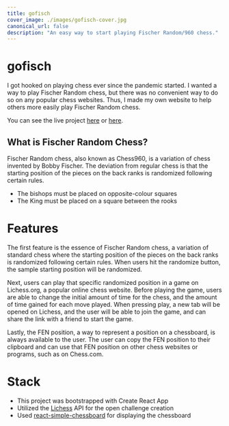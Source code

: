 ```yaml
---
title: gofisch
cover_image: ./images/gofisch-cover.jpg
canonical_url: false
description: "An easy way to start playing Fischer Random/960 chess."
---
```


# gofisch

I got hooked on playing chess ever since the pandemic started. I wanted a way to play Fischer Random chess, but there was no convenient way to do so on any popular chess websites. Thus, I made my own website to help others more easily play Fischer Random chess.

You can see the live project [here](https://gofisch.tech) or [here](https://gofisch.netlify.app).

## What is Fischer Random Chess?

Fischer Random chess, also known as Chess960, is a variation of chess invented by Bobby Fischer. The deviation from regular chess is that the starting position of the pieces on the back ranks is randomized following certain rules.

- The bishops must be placed on opposite-colour squares
- The King must be placed on a square between the rooks

# Features

The first feature is the essence of Fischer Random chess, a variation of standard chess where the starting position of the pieces on the back ranks is randomized following certain rules. When users hit the randomize button, the sample starting position will be randomized.

Next, users can play that specific randomized position in a game on Lichess.org, a popular online chess website. Before playing the game, users are able to change the initial amount of time for the chess, and the amount of time gained for each move played. When pressing play, a new tab will be opened on Lichess, and the user will be able to join the game, and can share the link with a friend to start the game.

Lastly, the FEN position, a way to represent a position on a chessboard, is always available to the user. The user can copy the FEN position to their clipboard and can use that FEN position on other chess websites or programs, such as on Chess.com.

# Stack

- This project was bootstrapped with Create React App
- Utilized the [Lichess](https://lichess.org/api) API for the open challenge creation
- Used [react-simple-chessboard](https://www.npmjs.com/package/react-simple-chessboard) for displaying the chessboard
